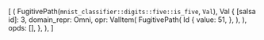 [
    (
        FugitivePath(`mnist_classifier::digits::five::is_five`, `Val`),
        Val {
            [salsa id]: 3,
            domain_repr: Omni,
            opr: ValItem(
                FugitivePath(
                    Id {
                        value: 51,
                    },
                ),
            ),
            opds: [],
        },
    ),
]